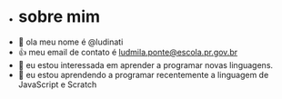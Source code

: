 - # sobre mim 
-  👋 ola meu nome é @ludinati
- 👍 meu email de contato é ludmila.ponte@escola.pr.gov.br
- 👀 eu estou interessada em aprender a programar novas linguagens.
- 🌱 eu estou aprendendo a programar recentemente a linguagem de JavaScript e Scratch
